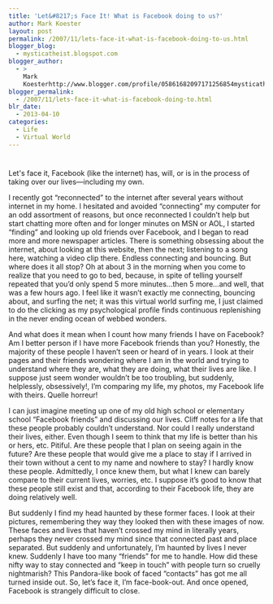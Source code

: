 ```yaml
---
title: 'Let&#8217;s Face It! What is Facebook doing to us?'
author: Mark Koester
layout: post
permalink: /2007/11/lets-face-it-what-is-facebook-doing-to-us.html
blogger_blog:
  - mysticatheist.blogspot.com
blogger_author:
  - >
    Mark
    Koesterhttp://www.blogger.com/profile/05861682097171256854mysticatheist@gmail.com
blogger_permalink:
  - /2007/11/lets-face-it-what-is-facebook-doing-to.html
blr_date:
  - 2013-04-10
categories:
  - Life
  - Virtual World
---
```

# 

Let's face it, Facebook (like the internet) has, will, or is in the process of taking over our lives—including my own.

I recently got “reconnected” to the internet after several years without internet in my home. I hesitated and avoided “connecting” my computer for an odd assortment of reasons, but once reconnected I couldn’t help but start chatting more often and for longer minutes on MSN or AOL, I started “finding” and looking up old friends over Facebook, and I began to read more and more newspaper articles. There is something obsessing about the internet, about looking at this website, then the next; listening to a song here, watching a video clip there. Endless connecting and bouncing. But where does it all stop? Oh at about 3 in the morning when you come to realize that you need to go to bed, because, in spite of telling yourself repeated that you’d only spend 5 more minutes…then 5 more…and well, that was a few hours ago. I feel like it wasn’t exactly me connecting, bouncing about, and surfing the net; it was this virtual world surfing me, I just claimed to do the clicking as my psychological profile finds continuous replenishing in the never ending ocean of webbed wonders.

And what does it mean when I count how many friends I have on Facebook? Am I better person if I have more Facebook friends than you? Honestly, the majority of these people I haven’t seen or heard of in years. I look at their pages and their friends wondering where I am in the world and trying to understand where they are, what they are doing, what their lives are like. I suppose just seem wonder wouldn’t be too troubling, but suddenly, helplessly, obsessively!, I’m comparing my life, my photos, my Facebook life with theirs. Quelle horreur!

I can just imagine meeting up one of my old high school or elementary school “Facebook friends” and discussing our lives. Cliff notes for a life that these people probably couldn’t understand. Nor could I really understand their lives, either. Even though I seem to think that my life is better than his or hers, etc. Pitiful. Are these people that I plan on seeing again in the future? Are these people that would give me a place to stay if I arrived in their town without a cent to my name and nowhere to stay? I hardly know these people. Admittedly, I once knew them, but what I knew can barely compare to their current lives, worries, etc. I suppose it’s good to know that these people still exist and that, according to their Facebook life, they are doing relatively well.

But suddenly I find my head haunted by these former faces. I look at their pictures, remembering they way they looked then with these images of now. These faces and lives that haven’t crossed my mind in literally years, perhaps they never crossed my mind since that connected past and place separated. But suddenly and unfortunately, I’m haunted by lives I never knew. Suddenly I have too many “friends” for me to handle. How did these nifty way to stay connected and “keep in touch” with people turn so cruelly nightmarish? This Pandora-like book of faced “contacts” has got me all turned inside out. So, let’s face it, I’m face-book-out. And once opened, Facebook is strangely difficult to close.